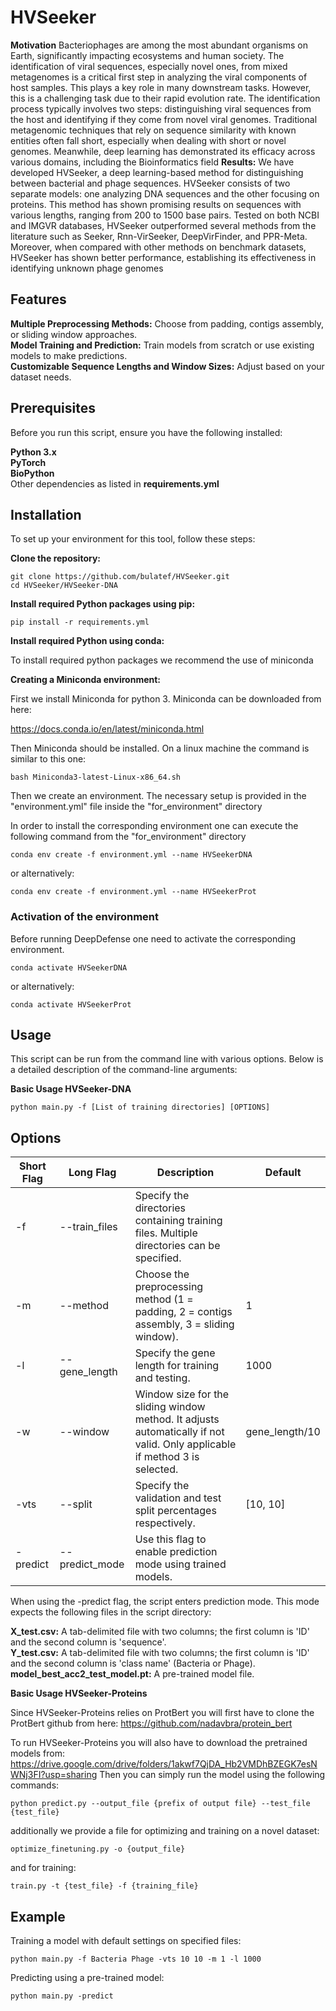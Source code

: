 # HVSeeker   
**Motivation**
Bacteriophages are among the most abundant organisms on Earth, significantly impacting
ecosystems and human society. The identification of viral sequences, especially novel ones, from mixed
metagenomes is a critical first step in analyzing the viral components of host samples. This plays a
key role in many downstream tasks. However, this is a challenging task due to their rapid evolution
rate. The identification process typically involves two steps: distinguishing viral sequences from the host
and identifying if they come from novel viral genomes. Traditional metagenomic techniques that rely
on sequence similarity with known entities often fall short, especially when dealing with short or novel
genomes. Meanwhile, deep learning has demonstrated its efficacy across various domains, including the
Bioinformatics field
**Results:**
We have developed HVSeeker, a deep learning-based method for distinguishing between
bacterial and phage sequences. HVSeeker consists of two separate models: one analyzing DNA
sequences and the other focusing on proteins. This method has shown promising results on sequences
with various lengths, ranging from 200 to 1500 base pairs. Tested on both NCBI and IMGVR
databases, HVSeeker outperformed several methods from the literature such as Seeker, Rnn-VirSeeker,
DeepVirFinder, and PPR-Meta. Moreover, when compared with other methods on benchmark datasets,
HVSeeker has shown better performance, establishing its effectiveness in identifying unknown phage
genomes

## Features  
**Multiple Preprocessing Methods:** Choose from padding, contigs assembly, or sliding window approaches.  
**Model Training and Prediction:** Train models from scratch or use existing models to make predictions.  
**Customizable Sequence Lengths and Window Sizes:** Adjust based on your dataset needs.  
  
## Prerequisites
Before you run this script, ensure you have the following installed:  
  
**Python 3.x**  
**PyTorch**  
**BioPython**  
Other dependencies as listed in **requirements.yml**    
  
  
  
## Installation  
To set up your environment for this tool, follow these steps:  
  
**Clone the repository:**    

```
git clone https://github.com/bulatef/HVSeeker.git
cd HVSeeker/HVSeeker-DNA
```

**Install required Python packages using pip:**    

```
pip install -r requirements.yml
```
  
**Install required Python using conda:**    


To install required python packages we recommend the use of miniconda


**Creating a Miniconda environment:**


First we install Miniconda for python 3. Miniconda can be downloaded from here:

https://docs.conda.io/en/latest/miniconda.html

Then Miniconda should be installed. On a linux machine the command is similar to this one:
```
bash Miniconda3-latest-Linux-x86_64.sh
```
Then we create an environment. The necessary setup is provided in the "environment.yml" file inside the "for_environment" directory

In order to install the corresponding environment one can execute the following command from the "for_environment" directory

```
conda env create -f environment.yml --name HVSeekerDNA
```

or alternatively:

```
conda env create -f environment.yml --name HVSeekerProt
```

### Activation of the environment

Before running DeepDefense one need to activate the corresponding environment.

```
conda activate HVSeekerDNA
```
or alternatively:

```
conda activate HVSeekerProt
```
  
  
## Usage  
This script can be run from the command line with various options. Below is a detailed description of the command-line arguments:  
  
**Basic Usage HVSeeker-DNA**  
```
python main.py -f [List of training directories] [OPTIONS]
``` 
    
## Options  
| Short Flag | Long Flag       | Description                                                                                   | Default   |
|------------|-----------------|-----------------------------------------------------------------------------------------------|-----------|
| -f         | --train_files   | Specify the directories containing training files. Multiple directories can be specified.     |           |
| -m         | --method        | Choose the preprocessing method (1 = padding, 2 = contigs assembly, 3 = sliding window).      | 1         |
| -l         | --gene_length   | Specify the gene length for training and testing.                                             | 1000      |
| -w         | --window        | Window size for the sliding window method. It adjusts automatically if not valid. Only applicable if method 3 is selected. |     gene_length/10      |
| -vts       | --split         | Specify the validation and test split percentages respectively.                               | [10, 10]  |
| -predict   | --predict_mode  | Use this flag to enable prediction mode using trained models.                                 |           |

When using the -predict flag, the script enters prediction mode. This mode expects the following files in the script directory:
  
**X_test.csv:** A tab-delimited file with two columns; the first column is 'ID' and the second column is 'sequence'.  
**Y_test.csv:** A tab-delimited file with two columns; the first column is 'ID' and the second column is 'class name' (Bacteria or Phage).  
**model_best_acc2_test_model.pt:** A pre-trained model file.  

**Basic Usage HVSeeker-Proteins**  


Since HVSeeker-Proteins relies on ProtBert you will first have to clone the ProtBert github from here: https://github.com/nadavbra/protein_bert

To run HVSeeker-Proteins you will also have to download the pretrained models from: https://drive.google.com/drive/folders/1akwf7QjDA_Hb2VMDhBZEGK7esNWNj3FI?usp=sharing
Then you can simply run the model using the following commands:



```
python predict.py --output_file {prefix of output file} --test_file {test_file}
```
additionally we provide a file for optimizing and training on a novel dataset:

```
optimize_finetuning.py -o {output_file}
```
and for training:

```
train.py -t {test_file} -f {training_file}
```


## Example  
Training a model with default settings on specified files:  

```
python main.py -f Bacteria Phage -vts 10 10 -m 1 -l 1000
```

Predicting using a pre-trained model:
  
```
python main.py -predict
```






